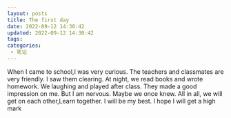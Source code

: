 ```yaml
---
layout: posts
title: The first day
date: 2022-09-12 14:30:42
updated: 2022-09-12 14:30:42
tags: 
categories: 
 - 笔记
---
```

When I came to school,I was very curious. The teachers and  classmates are very friendly. I saw them clearing. At night, we read books and wrote homework. We laughing and played after class. They made a good impression on me. But I am nervous. Maybe we once knew. All in all, we will get on each other,Learn together. I will be my best. I hope I will get a high mark

